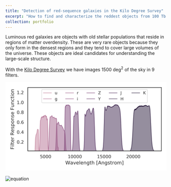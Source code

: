 ```yaml
---
title: "Detection of red-sequence galaxies in the Kilo Degree Survey"
excerpt: "How to find and characterize the reddest objects from 100 Tb of data <br/><img src='/images/redsq/lrg.png'>"
collection: portfolio
---
```


Luminous red galaxies are objects with old stellar populations that reside in regions of matter overdensity. 
These are very rare objects because they only form in the densest regions and they tend to cover large volumes 
of the universe. These objects are ideal candidates for understanding the large-scale structure.

With the [Kilo Degree Survey](http://kids.strw.leidenuniv.nl/) we have images 1500 deg<sup>2</sup> of the sky in 9 filters.


![](/images/redsq/filters.png)





![equation](https://microsoft.codecogs.com/gif.latex?\dpi{400}\alpha&space;+&space;\frac{2\beta}{\gamma})  


